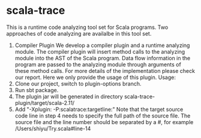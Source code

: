 # scala-trace
This is a runtime code analyzing tool set for Scala programs. Two approaches of code analyzing are availalbe in this tool set.
1. Compiler Plugin 
We develop a compiler plugin and a runtime analyzing module. The compiler plugin will insert method calls to the analyzing module into the AST of the Scala program. Data flow information in the program are passed to the analyzing module through arguments of these method calls. For more details of the implementation please check our report. Here we only provide the usage of this plugin.
Usage:
1. Clone our project, switch to plugin-options branch.
2. Run sbt package.
3. The plugin jar will be generated in directory scala-trace-plugin/target/scala-2.11/
4. Add "-Xplugin:<path to the plugin jar> -P:scalatrace:targetline:<the source code line that writes the final result of the Scala program>"
Note that the target source code line in step 4 needs to specify the full path of the source file. The source file and the line number should be separated by a #, for example /Users/shiyu/Try.scala#line-14
